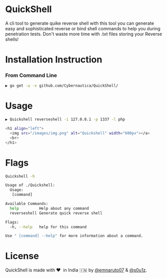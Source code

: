 # QuickShell
A cli tool to generate quike reverse shell with this tool you can generate easy and sophisticated reverse or bind shell commands to help you during penetration tests. Don't waste more time with .txt files storing your Reverse shells!

# Installation Instruction
### From Command Line
```bash
▶ go get -u -v github.com/Cybernautica/QuickShell/
```
# Usage

```bash
▶ Quickshell reverseshell -i 127.0.0.1 -p 1337 -l php

<h1 align="left">
  <img src="/images/img.png" alt="Quickshell" width="600px"></a>
  <br>
</h1>
```
# Flags
```bash
Quickshell -h

Usage of ./Quickshell:
  Usage:
   [command]

Available Commands:
  help         Help about any command
  reverseshell Generate quick reverse shell

Flags:
  -h, --help   help for this command

Use " [command] --help" for more information about a command.

```
# License
QuickShell is made with :heart:&nbsp; in India :india: by [@emnaruto07](https://twitter.com/emnaruto07) & [@s0u1z](https://twitter.com/Shreyasbhat4).

